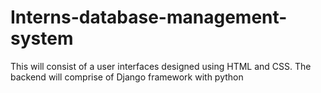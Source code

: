 # Interns-database-management-system
This will consist of a user interfaces designed using HTML and CSS. The backend will comprise of Django framework with python
